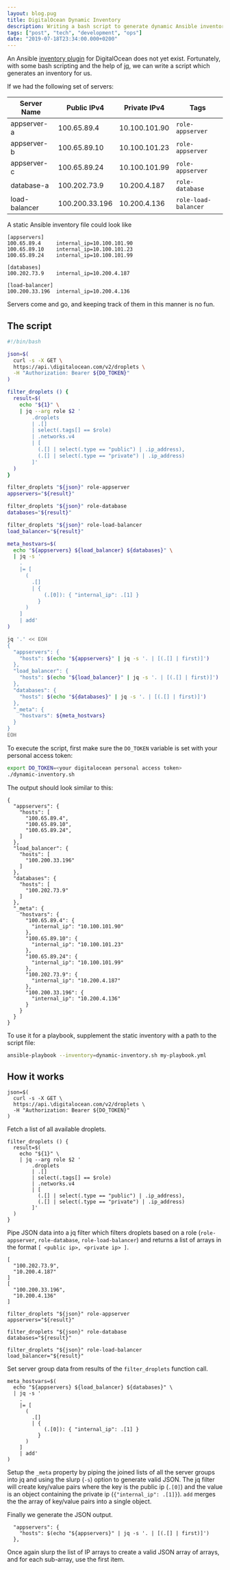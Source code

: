 ```yaml
---
layout: blog.pug
title: DigitalOcean Dynamic Inventory
description: Writing a bash script to generate dynamic Ansible inventory for DigitalOcean using jq.
tags: ["post", "tech", "development", "ops"]
date: "2019-07-18T23:34:00.000+0200"
---
```


An Ansible [inventory plugin](https://docs.ansible.com/ansible/latest/plugins/inventory.html#inventory-plugins) for DigitalOcean does not yet exist. Fortunately, with some bash scripting and the help of [jq](https://stedolan.github.io/jq/), we can write a script which generates an inventory for us.

If we had the following set of servers:

| Server Name   | Public IPv4    | Private IPv4  | Tags                 |
| ------------- | -------------- | ------------- | -------------------- |
| appserver-a   | 100.65.89.4    | 10.100.101.90 | `role-appserver`     |
| appserver-b   | 100.65.89.10   | 10.100.101.23 | `role-appserver`     |
| appserver-c   | 100.65.89.24   | 10.100.101.99 | `role-appserver`     |
| database-a    | 100.202.73.9   | 10.200.4.187  | `role-database`      |
| load-balancer | 100.200.33.196 | 10.200.4.136  | `role-load-balancer` |

A static Ansible inventory file could look like

```ini:title=static-inventory
[appservers]
100.65.89.4     internal_ip=10.100.101.90
100.65.89.10    internal_ip=10.100.101.23
100.65.89.24    internal_ip=10.100.101.99

[databases]
100.202.73.9    internal_ip=10.200.4.187

[load-balancer]
100.200.33.196  internal_ip=10.200.4.136
```

Servers come and go, and keeping track of them in this manner is no fun.

## The script

```bash:title=dynamic-inventory.sh
#!/bin/bash

json=$(
  curl -s -X GET \
  https://api.\digitalocean.com/v2/droplets \
  -H "Authorization: Bearer ${DO_TOKEN}"
)

filter_droplets () {
  result=$(
    echo "${1}" \
    | jq --arg role $2 '
        .droplets
        | .[]
        | select(.tags[] == $role)
        | .networks.v4
        | [
          (.[] | select(.type == "public") | .ip_address),
          (.[] | select(.type == "private") | .ip_address)
        ]'
  )
}

filter_droplets "${json}" role-appserver
appservers="${result}"

filter_droplets "${json}" role-database
databases="${result}"

filter_droplets "${json}" role-load-balancer
load_balancer="${result}"

meta_hostvars=$(
  echo "${appservers} ${load_balancer} ${databases}" \
  | jq -s '
    .
    |= [
      (
        .[]
        | {
            (.[0]): { "internal_ip": .[1] }
          }
      )
    ]
    | add'
)

jq '.' << EOH
{
  "appservers": {
    "hosts": $(echo "${appservers}" | jq -s '. | [(.[] | first)]')
  },
  "load_balancer": {
    "hosts": $(echo "${load_balancer}" | jq -s '. | [(.[] | first)]')
  },
  "databases": {
    "hosts": $(echo "${databases}" | jq -s '. | [(.[] | first)]')
  },
  "_meta": {
    "hostvars": ${meta_hostvars}
  }
}
EOH
```

To execute the script, first make sure the `DO_TOKEN` variable is set with your personal access token:

```bash
export DO_TOKEN=<your digitalocean personal access token>
./dynamic-inventory.sh
```

The output should look similar to this:

```json:title=Results
{
  "appservers": {
    "hosts": [
      "100.65.89.4",
      "100.65.89.10",
      "100.65.89.24",
    ]
  },
  "load_balancer": {
    "hosts": [
      "100.200.33.196"
    ]
  },
  "databases": {
    "hosts": [
      "100.202.73.9"
    ]
  },
  "_meta": {
    "hostvars": {
      "100.65.89.4": {
        "internal_ip": "10.100.101.90"
      },
      "100.65.89.10": {
        "internal_ip": "10.100.101.23"
      },
      "100.65.89.24": {
        "internal_ip": "10.100.101.99"
      },
      "100.202.73.9": {
        "internal_ip": "10.200.4.187"
      },
      "100.200.33.196": {
        "internal_ip": "10.200.4.136"
      }
    }
  }
}
```

To use it for a playbook, supplement the static inventory with a path to the script file:

```bash
ansible-playbook --inventory=dynamic-inventory.sh my-playbook.yml
```

## How it works

```bash:title=Fetch all droplets
json=$(
  curl -s -X GET \
  https://api.\digitalocean.com/v2/droplets \
  -H "Authorization: Bearer ${DO_TOKEN}"
)
```

Fetch a list of all available droplets.

```bash:title=filter_droplets
filter_droplets () {
  result=$(
    echo "${1}" \
    | jq --arg role $2 '
        .droplets
        | .[]
        | select(.tags[] == $role)
        | .networks.v4
        | [
          (.[] | select(.type == "public") | .ip_address),
          (.[] | select(.type == "private") | .ip_address)
        ]'
  )
}
```

Pipe JSON data into a jq filter which filters droplets based on a role (`role-appserver`, `role-database`, `role-load-balancer`) and returns a list of arrays in the format `[ <public ip>, <private ip> ]`.

```json:title=Example filter_droplets result
[
  "100.202.73.9",
  "10.200.4.187"
]
[
  "100.200.33.196",
  "10.200.4.136"
]
```

```base:title=Set group data
filter_droplets "${json}" role-appserver
appservers="${result}"

filter_droplets "${json}" role-database
databases="${result}"

filter_droplets "${json}" role-load-balancer
load_balancer="${result}"
```

Set server group data from results of the `filter_droplets` function call.

```bash:title=_meta.hostvars
meta_hostvars=$(
  echo "${appservers} ${load_balancer} ${databases}" \
  | jq -s '
    .
    |= [
      (
        .[]
        | {
            (.[0]): { "internal_ip": .[1] }
          }
      )
    ]
    | add'
)
```

Setup the `_meta` property by piping the joined lists of all the server groups into jq and using the slurp (`-s`) option to generate valid JSON. The jq filter will create key/value pairs where the key is the public ip (`.[0]`) and the value is an object containing the private ip (`{"internal_ip": .[1]}`). `add` merges the the array of key/value pairs into a single object.

Finally we generate the JSON output.

```bash:title=Public IP for hosts
  "appservers": {
    "hosts": $(echo "${appservers}" | jq -s '. | [(.[] | first)]')
  },
```

Once again slurp the list of IP arrays to create a valid JSON array of arrays, and for each sub-array, use the first item.
